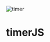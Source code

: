 ![timer](https://user-images.githubusercontent.com/54960265/130845195-1aea4419-dfb8-4841-a943-405a97948547.png)
# timerJS
